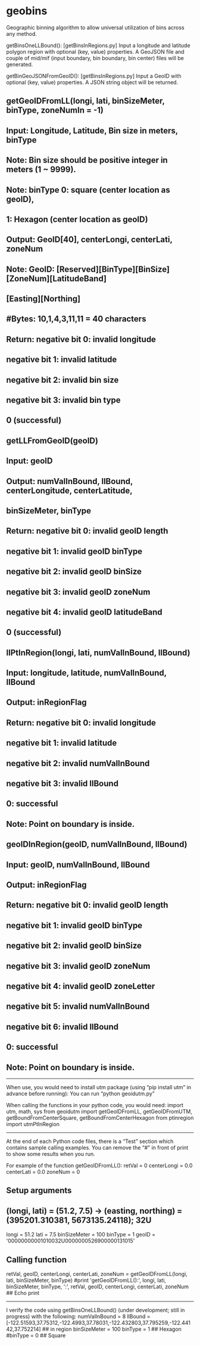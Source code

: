 # geobins
Geographic binning algorithm to allow universal utilization of bins across any method.

getBinsOneLLBound(): [getBinsInRegions.py]
  Input a longitude and latitude polygon region with optional (key, value) properties. A GeoJSON file and couple of mid/mif (input boundary, bin boundary, bin center) files will be generated.

getBinGeoJSONFromGeoID(): [getBinsInRegions.py]
  Input a GeoID with optional (key, value) properties. A JSON string object will be returned.

## getGeoIDFromLL(longi, lati, binSizeMeter, binType, zoneNumIn = -1)
##   Input: Longitude, Latitude, Bin size in meters, binType
##     Note: Bin size should be positive integer in meters (1 ~ 9999).
##     Note: binType 0: square (center location as geoID),
##                   1: Hexagon (center location as geoID)
##   Output: GeoID[40], centerLongi, centerLati, zoneNum
##     Note: GeoID: [Reserved][BinType][BinSize][ZoneNum][LatitudeBand]
##       [Easting][Northing]
##           #Bytes: 10,1,4,3,11,11 = 40 characters
##   Return: negative bit 0: invalid longitude
##           negative bit 1: invalid latitude
##           negative bit 2: invalid bin size
##           negative bit 3: invalid bin type
##           0 (successful)
## getLLFromGeoID(geoID)
##   Input: geoID
##   Output: numValInBound, llBound, centerLongitude, centerLatitude,
##     binSizeMeter, binType
##   Return: negative bit 0: invalid geoID length
##           negative bit 1: invalid geoID binType
##           negative bit 2: invalid geoID binSize
##           negative bit 3: invalid geoID zoneNum
##           negative bit 4: invalid geoID latitudeBand
##           0 (successful)
## llPtInRegion(longi, lati, numValInBound, llBound)
##   Input: longitude, latitude, numValInBound, llBound
##   Output: inRegionFlag
##   Return: negative bit 0: invalid longitude
##           negative bit 1: invalid latitude
##           negative bit 2: invalid numValInBound
##           negative bit 3: invalid llBound
##           0: successful
##   Note: Point on boundary is inside.
## geoIDInRegion(geoID, numValInBound, llBound)
##   Input: geoID, numValInBound, llBound
##   Output: inRegionFlag
##   Return: negative bit 0: invalid geoID length
##           negative bit 1: invalid geoID binType
##           negative bit 2: invalid geoID binSize
##           negative bit 3: invalid geoID zoneNum
##           negative bit 4: invalid geoID zoneLetter
##           negative bit 5: invalid numValInBound
##           negative bit 6: invalid llBound
##           0: successful
##   Note: Point on boundary is inside.

-----------------------------------
When use, you would need to install utm package (using “pip install utm” in advance before running):
You can run “python geoidutm.py”

When calling the functions in your python code, you would need:
import utm, math, sys
from geoidutm import getGeoIDFromLL, getGeoIDFromUTM, getBoundFromCenterSquare, getBoundFromCenterHexagon
from ptinregion import utmPtInRegion

---------------------------------------
At the end of each Python code files, there is a “Test” section which contains sample calling examples.
You can remove the “#” in front of print to show some results when you run.

For example of the function getGeoIDFromLL():
retVal = 0
centerLongi = 0.0
centerLati = 0.0
zoneNum = 0

## Setup arguments
## (longi, lati) = (51.2, 7.5) -> (easting, northing) = (395201.310381, 5673135.24118); 32U
longi = 51.2
lati = 7.5
binSizeMeter = 100
binType = 1
geoID = '00000000001010032U0000000526900000131015'

## Calling function
retVal, geoID, centerLongi, centerLati, zoneNum = getGeoIDFromLL(longi, lati, binSizeMeter, binType)
#print 'getGeoIDFromLL():', longi, lati, binSizeMeter, binType, ':', retVal, geoID, centerLongi, centerLati, zoneNum  ## Echo print

----------------------------------------------
I verify the code using getBinsOneLLBound() (under development; still in progress) with the following:
numValInBound = 8
llBound = [-122.51593,37.75312,-122.4993,37.78031,-122.432803,37.795259,-122.44142,37.752214]  ## in region
binSizeMeter = 100
binType = 1  ## Hexagon
#binType = 0  ## Square

